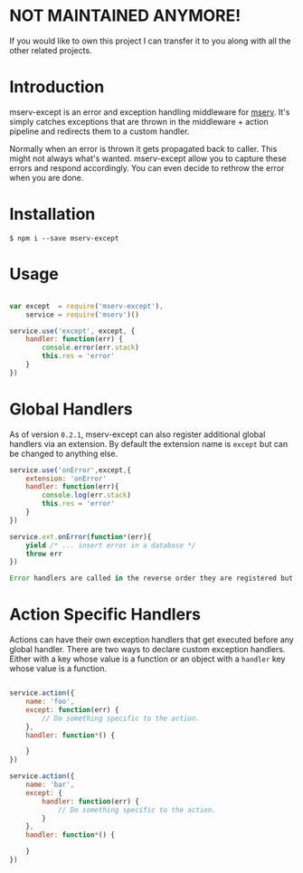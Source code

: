 # NOT MAINTAINED ANYMORE!
If you would like to own this project I can transfer it to you along with all the other related projects.

# Introduction
mserv-except is an error and exception handling middleware for [mserv](https://github.com/macprog-guy/mserv). It's simply catches exceptions that are thrown in the middleware + action pipeline and redirects them to a custom handler.

Normally when an error is thrown it gets propagated back to caller. This might not always what's wanted.
mserv-except allow you to capture these errors and respond accordingly. You can even decide to rethrow the error when you are done.

# Installation

	$ npm i --save mserv-except

# Usage

```js

var except  = require('mserv-except'),
	service = require('mserv')()

service.use('except', except, {
	handler: function(err) {
		console.error(err.stack)
		this.res = 'error'
	}
})

```

# Global Handlers

As of version `0.2.1`, mserv-except can also register additional global handlers via an extension.
By default the extension name is `except` but can be changed to anything else.

```js
service.use('onError',except,{
	extension: 'onError'
	handler: function(err){
		console.log(err.stack)
		this.res = 'error'
	}
})

service.ext.onError(function*(err){
	yield /* ... insert error in a database */
	throw err
})

Error handlers are called in the reverse order they are registered but after action-level handlers. It's good measure to re-throw the error (or a modified error) unless you specifically don't want the error to bubble up to other error handlers. 

```


# Action Specific Handlers

Actions can have their own exception handlers that get executed before any global handler.
There are two ways to declare custom exception handlers. Either with a key whose value is
a function or an object with a `handler` key whose value is a function.

```js

service.action({
	name: 'foo',
	except: function(err) {
		// Do something specific to the action.
	},
	handler: function*() {

	}
})

service.action({
	name: 'bar',
	except: {
		handler: function(err) {
			// Do something specific to the action.
		}
	},
	handler: function*() {

	}
})


```
